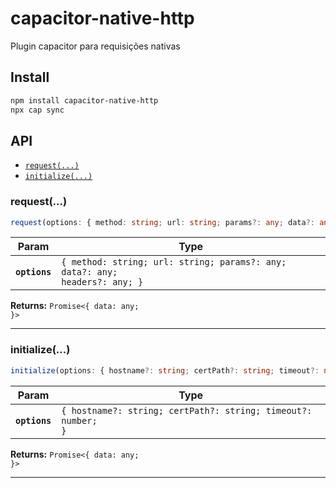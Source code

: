 # capacitor-native-http

Plugin capacitor para requisições nativas

## Install

```bash
npm install capacitor-native-http
npx cap sync
```

## API

<docgen-index>

* [`request(...)`](#request)
* [`initialize(...)`](#initialize)

</docgen-index>

<docgen-api>
<!--Update the source file JSDoc comments and rerun docgen to update the docs below-->

### request(...)

```typescript
request(options: { method: string; url: string; params?: any; data?: any; headers?: any; }) => Promise<{ data: any; }>
```

| Param         | Type                                                                                   |
| ------------- | -------------------------------------------------------------------------------------- |
| **`options`** | <code>{ method: string; url: string; params?: any; data?: any; headers?: any; }</code> |

**Returns:** <code>Promise&lt;{ data: any; }&gt;</code>

--------------------


### initialize(...)

```typescript
initialize(options: { hostname?: string; certPath?: string; timeout?: number; }) => Promise<{ data: any; }>
```

| Param         | Type                                                                     |
| ------------- | ------------------------------------------------------------------------ |
| **`options`** | <code>{ hostname?: string; certPath?: string; timeout?: number; }</code> |

**Returns:** <code>Promise&lt;{ data: any; }&gt;</code>

--------------------

</docgen-api>
